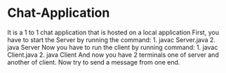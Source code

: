 # Chat-Application
It is a 1 to 1 chat application that is hosted on a local application
First, you have to start the Server by running the command: 1. javac Server.java  2. java Server
Now you have to run the client by running command: 1. javac Client.java  2. java Client
And now you have 2 terminals one of server and another of client.
Now try to send a message from one end.
